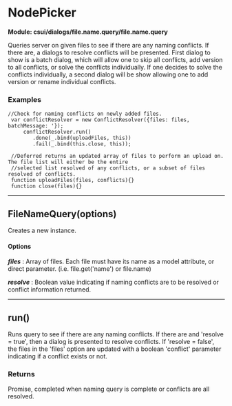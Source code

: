 # NodePicker

**Module: csui/dialogs/file.name.query/file.name.query**

Queries server on given files to see if there are any naming conflicts. If there are, a dialogs to resolve conflicts will be presented.
First dialog to show is a batch dialog, which  will allow one to  skip all conflicts, add version to all conflicts, or
solve the conflicts individually. If one decides to solve the conflicts individually, a second dialog will be show allowing one to add version
or rename individual conflicts.

### Examples

```
//Check for naming conflicts on newly added files.
 var conflictResolver = new ConflictResolver({files: files, batchMessage: '});
     conflictResolver.run()
        .done(_.bind(uploadFiles, this))
        .fail(_.bind(this.close, this));

 //Deferred returns an updated array of files to perform an upload on. The file list will either be the entire
 //selected list resolved of any conflicts, or a subset of files resolved of conflicts.
 function uploadFiles(files, conflicts){}
 function close(files){}
```

---
## FileNameQuery(options)

Creates a new instance.

#### Options

***files***
: Array of files. Each file must have its name as a model attribute, or direct parameter.
  (i.e. file.get('name') or file.name)

***resolve***
: Boolean value indicating if naming conflicts are to be resolved or conflict information returned.

---
## run()

Runs query to see if there are any naming conflicts. If there are and 'resolve = true', then a dialog
is presented to resolve conflicts. If 'resolve = false', the files in the 'files' option are updated with a
boolean 'conflict' parameter indicating if a conflict exists or not.

### Returns

Promise, completed when naming query is complete or conflicts are all resolved.


```
